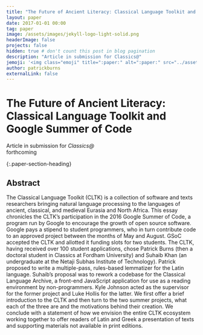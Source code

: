 ```yaml
---
title: "The Future of Ancient Literacy: Classical Language Toolkit and Google Summer of Code"
layout: paper
date: 2017-01-01 00:00
tag: paper
image: /assets/images/jekyll-logo-light-solid.png
headerImage: false
projects: false
hidden: true # don't count this post in blog pagination
description: "Article in submission for Classics@"
jemoji: '<img class="emoji" title=":paper:" alt=":paper:" src="../assets/images/paper-icon.png" height="20" width="20" align="absmiddle">'
author: patrickburns
externalLink: false
---
```


# The Future of Ancient Literacy: Classical Language Toolkit and Google Summer of Code
Article in submission for *Classics@*  
forthcoming

{:.paper-section-heading}
## Abstract 
The Classical Language Toolkit (CLTK) is a collection of software and texts researchers bringing natural language processing to the languages of ancient, classical, and medieval Eurasia and North Africa. This essay chronicles the CLTK’s participation in the 2016 Google Summer of Code, a program run by Google to encourage the growth of open source software. Google pays a stipend to student programmers, who in turn contribute code to an approved project between the months of May and August. GSoC accepted the CLTK and allotted it funding slots for two students. The CLTK, having received over 100 student applications, chose Patrick Burns (then a doctoral student in Classics at Fordham University) and Suhaib Khan (an undergraduate at the Netaji Subhas Institute of Technology). Patrick proposed to write a multiple-pass, rules-based lemmatizer for the Latin language. Suhaib’s proposal was to rework a codebase for the Classical Language Archive, a front-end JavaScript application for use as a reading environment by non-programmers. Kyle Johnson acted as the supervisor for the former project and Luke Hollis for the latter. We first offer a brief introduction to the CLTK and then turn to the two summer projects, what each of the three are and the motivations behind their creation. We conclude with a statement of how we envision the entire CLTK ecosystem working together to offer readers of Latin and Greek a presentation of texts and supporting materials not available in print editions.
